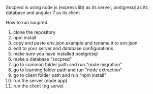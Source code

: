 Socpred is using node js (express lib) as its server, postgresql as its database and angular 7 as its client

How to run socpred
1. clone the repository
2. npm install
3. copy and paste env.json.example and rename it to env.json
4. edit to your server and database configurations
5. make sure you have installed postgresql
6. make a database "socpred"
7. go to common folder path and run "node migration"
8. go to learning folder path and run "node extraction"
9. go to client folder path and run "npm install"
10. run the server (node app)
11. run the client (ng serve)